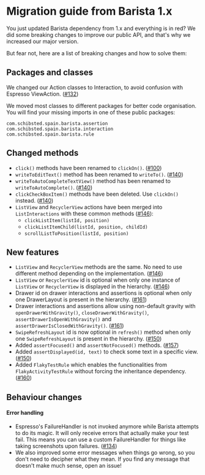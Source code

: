 # Migration guide from Barista 1.x

You just updated Barista dependency from 1.x and everything is in red?
We did some breaking changes to improve our public API, and that's why we increased our major version.

But fear not, here are a list of breaking changes and how to solve them:

## Packages and classes
We changed our Action classes to Interaction, to avoid confusion with Espresso ViewAction. ([#132](https://github.com/SchibstedSpain/Barista/issues/132))

We moved most classes to different packages for better code organisation. You will find your missing imports in one of these public packages:
```
com.schibsted.spain.barista.assertion
com.schibsted.spain.barista.interaction
com.schibsted.spain.barista.rule
```

## Changed methods
- `click()` methods have been renamed to `clickOn()`. ([#100](https://github.com/SchibstedSpain/Barista/issues/100))
- `writeToEditText()` method has been renamed to `writeTo()`. ([#140](https://github.com/SchibstedSpain/Barista/issues/140))
- `writeToAutoCompleteTextView()` method has been renamed to `writeToAutoComplete()`. ([#140](https://github.com/SchibstedSpain/Barista/issues/140))
- `clickCheckBoxItem()` methods have been deleted. Use `clickOn()` instead. ([#140](https://github.com/SchibstedSpain/Barista/issues/140))
- `ListView` and `RecyclerView` actions have been merged into `ListInteractions` with these common methods ([#146](https://github.com/SchibstedSpain/Barista/issues/146)):
  - `clickListItem(listId, position)`
  - `clickListItemChild(listId, position, childId)`
  - `scrollListToPosition(listId, position)`

## New features
- `ListView` and `RecyclerView` methods are the same. No need to use different method depending on the implementation. ([#146](https://github.com/SchibstedSpain/Barista/pull/146))
- `ListView` or `RecyclerView` id is optional when only one instance of `ListView` or `RecyclerView` is displayed in the hierarchy. ([#146](https://github.com/SchibstedSpain/Barista/pull/146))
- Drawer id on drawer interactions and assertions is optional when only one DrawerLayout is present in the hierarchy. ([#161](https://github.com/SchibstedSpain/Barista/pull/161))
- Drawer interactions and assertions allow using non-default gravity with `openDrawerWithGravity()`, `closeDrawerWithGravity()`, `assertDrawerIsOpenWithGravity()` and `assertDrawerIsClosedWithGravity()`. ([#161](https://github.com/SchibstedSpain/Barista/pull/161))
- `SwipeRefreshLayout` id is now optional in `refresh()` method when only one `SwipeRefreshLayout` is present in the hierarchy. ([#150](https://github.com/SchibstedSpain/Barista/pull/150))
- Added `assertFocused()` and `assertNotFocused()` methods.
([#157](https://github.com/SchibstedSpain/Barista/pull/157))
- Added `assertDisplayed(id, text)` to check some text in a specific view. ([#150](https://github.com/SchibstedSpain/Barista/pull/150))
- Added `FlakyTestRule` which enables the functionalities from `FlakyActivityTestRule` without forcing the inheritance dependency. ([#160](https://github.com/SchibstedSpain/Barista/pull/160))

## Behaviour changes

#### Error handling
- Espresso's FailureHandler is not invoked anymore while Barista attempts to do its magic. It will only receive errors that actually make your test fail. This means you can use a custom FailureHandler for things like taking screenshots upon failures. ([#134](https://github.com/SchibstedSpain/Barista/pull/134))
- We also improved some error messages when things go wrong, so you don't need to decipher what they mean. If you find any message that doesn't make much sense, open an issue!
